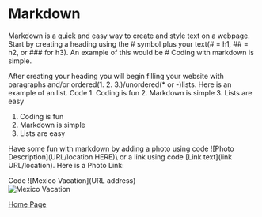# Markdown

Markdown is a quick and easy way to create and style text on a webpage. Start by creating a heading using the # symbol plus your text(# = h1, ## = h2, or ### for h3). An example of this would be \# Coding with markdown is simple.

After creating your heading you will begin filling your website with paragraphs and/or ordered(1. 2. 3.)/unordered(* or -)lists. Here is an example of an list.
Code 1. Coding is fun 2. Markdown is simple 3. Lists are easy

1. Coding is fun
2. Markdown is simple
3. Lists are easy

Have some fun with markdown by adding a photo using code \![Photo Description](URL/location HERE)\ or a link using code \[Link text](link URL/location)\. Here is a Photo Link:

Code \![Mexico Vacation](URL address)\
![Mexico Vacation](https://www.sweepstakesbible.com/sites/default/files/sweep_imgs/vacations-united-contest.jpg)

[Home Page](README.md)

